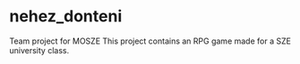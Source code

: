 # nehez_donteni
Team project for MOSZE
This project contains an RPG game made for a SZE university class.
